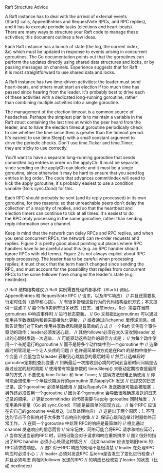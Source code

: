 Raft Structure Advice                                                   

A Raft instance has to deal with the arrival of external events         
(Start() calls, AppendEntries and RequestVote RPCs, and RPC replies),   
and it has to execute periodic tasks (elections and heart-beats).       
There are many ways to structure your Raft code to manage these         
activities; this document outlines a few ideas.

Each Raft instance has a bunch of state (the log, the current index,    
&c) which must be updated in response to events arising in concurrent   
goroutines. The Go documentation points out that the goroutines can     
perform the updates directly using shared data structures and locks,
or by passing messages on channels. Experience suggests that for Raft   
it is most straightforward to use shared data and locks.

A Raft instance has two time-driven activities: the leader must send    
heart-beats, and others must start an election if too much time has     
passed since hearing from the leader. It's probably best to drive each  
of these activities with a dedicated long-running goroutine, rather     
than combining multiple activities into a single goroutine.             

The management of the election timeout is a common source of            
headaches. Perhaps the simplest plan is to maintain a variable in the   
Raft struct containing the last time at which the peer heard from the   
leader, and to have the election timeout goroutine periodically check   
to see whether the time since then is greater than the timeout period.  
It's easiest to use time.Sleep() with a small constant argument to      
drive the periodic checks. Don't use time.Ticker and time.Timer;        
they are tricky to use correctly.                                       

You'll want to have a separate long-running goroutine that sends        
committed log entries in order on the applyCh. It must be separate,     
since sending on the applyCh can block; and it must be a single         
goroutine, since otherwise it may be hard to ensure that you send log   
entries in log order. The code that advances commitIndex will need to   
kick the apply goroutine; it's probably easiest to use a condition      
variable (Go's sync.Cond) for this.

Each RPC should probably be sent (and its reply processed) in its own   
goroutine, for two reasons: so that unreachable peers don't delay the   
collection of a majority of replies, and so that the heartbeat and      
election timers can continue to tick at all times. It's easiest to do   
the RPC reply processing in the same goroutine, rather than sending     
reply information over a channel.

Keep in mind that the network can delay RPCs and RPC replies, and when  
you send concurrent RPCs, the network can re-order requests and         
replies. Figure 2 is pretty good about pointing out places where RPC    
handlers have to be careful about this (e.g. an RPC handler should      
ignore RPCs with old terms). Figure 2 is not always explicit about RPC  
reply processing. The leader has to be careful when processing          
replies; it must check that the term hasn't changed since sending the   
RPC, and must account for the possibility that replies from concurrent  
RPCs to the same follower have changed the leader's state (e.g.         
nextIndex).

// Raft 结构结构建议
// Raft 实例需要处理外部事件（Start() 调用，AppendEntries 和 RequestVote RPC
// 请求，以及RPC响应）
// 并且还需要执行定时任务（选举和心跳）。
// 有很多管理这些行为的代码结构组织方式；本文提供一些点子
// 每个Raft实例有很多状态（日志，当前index，&c）需要在当前goroutines 中响应事件时
// 进行状态更新。
// Go 文档指出goroutines 可以通过使用共享数据结构和锁来直接优化更新，
// 或者通过向channel 里传递消息。经验告诉我们对于Raft 使用共享数据和锁是最简单的方式
// 一个Raft 实例有个事件驱动的动作：leader必须发送心跳，
// 其他follower必须在太久没收到leader 发出的心跳时发动一次选举。
// 可能驱动这些动作的最佳方式是：
// 为每个动作使用一个长期运行的goroutine
// 而不是将多个动作集中到一个goroutine 中
// 选举超时的管理是一个让人头疼的问题
// 也许最简单的方式是在Raft 的结构中维护一个变量
// 变量包含从leader 获取到心跳信息的最后时间
// 然后让选举超时 goroutine定期检查此变量
// 判断最后一次接收到心跳的时间到当前时间间隔是否超过设定的超时周期
// 使用带有常量参数的 time.Sleep() 来驱动定期检查是最简单的方式
// 不要使用 time.Ticker 和 time.Timer;
// 这俩方法很难正确使用
// 你可能会想使用一个单独长期运行的goroutine 来向applyCh 发送
// 已提交的日志记录。这个goroutine 必须单独使用
// 因为向applyCh 发送数据可能会被阻塞；另外还必须仅用一个goroutine
// 因为多个goroutine 会导致很难确定发送的日志记录的顺序。
// 更新commitIndex 的代码需要与apply goroutine 同时触发；
// 使用条件变量（Go 的 sync.Cond）可能是最简单的实现方式。
// 每个RPC 应该在它自己的goroutine 中被发送（以及处理响应）
// 这是出于两个原因：1. 不可达的节点不会影响对于大多数节点响应的收集
// 2. 保证心跳和选举计时器始终正常工作。
// 在同一个goroutine 中处理 RPC的响应是最简单的
// 相比通过channel 发送响应的信息而言
// 牢牢记住，网络可能会将RPC 请求和响应延迟，
// 当你发送当前的RPC 时，网络可能会对于请求和响应重新排序
// 图2 很好的指出了RPC handler 必须小心处理这种情况
// （比如handler 应该忽略旧term 的RPC请求或响应。
// 图2 对于RPC 响应的处理不是很清楚
// leader 在处理RPC 响应时必须小心；
// leader 必须对发送RPC 后term是否发生了变化进行检查
// 并且必须考虑 向相同follower 发送的RPC
// 的响应已经改变了leader 的状态（比如 nextIndex）